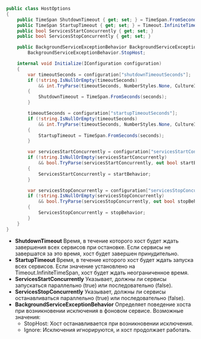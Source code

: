 ```cs
public class HostOptions
{
    public TimeSpan ShutdownTimeout { get; set; } = TimeSpan.FromSeconds(30);
    public TimeSpan StartupTimeout { get; set; } = Timeout.InfiniteTimeSpan;
    public bool ServicesStartConcurrently { get; set; }
    public bool ServicesStopConcurrently { get; set; }

    public BackgroundServiceExceptionBehavior BackgroundServiceExceptionBehavior { get; set; } =
        BackgroundServiceExceptionBehavior.StopHost;

    internal void Initialize(IConfiguration configuration)
    {
        var timeoutSeconds = configuration["shutdownTimeoutSeconds"];
        if (!string.IsNullOrEmpty(timeoutSeconds)
            && int.TryParse(timeoutSeconds, NumberStyles.None, CultureInfo.InvariantCulture, out var seconds))
        {
            ShutdownTimeout = TimeSpan.FromSeconds(seconds);
        }

        timeoutSeconds = configuration["startupTimeoutSeconds"];
        if (!string.IsNullOrEmpty(timeoutSeconds)
            && int.TryParse(timeoutSeconds, NumberStyles.None, CultureInfo.InvariantCulture, out seconds))
        {
            StartupTimeout = TimeSpan.FromSeconds(seconds);
        }

        var servicesStartConcurrently = configuration["servicesStartConcurrently"];
        if (!string.IsNullOrEmpty(servicesStartConcurrently)
            && bool.TryParse(servicesStartConcurrently, out bool startBehavior))
        {
            ServicesStartConcurrently = startBehavior;
        }

        var servicesStopConcurrently = configuration["servicesStopConcurrently"];
        if (!string.IsNullOrEmpty(servicesStopConcurrently)
            && bool.TryParse(servicesStopConcurrently, out bool stopBehavior))
        {
            ServicesStopConcurrently = stopBehavior;
        }
    }
}
```

- **ShutdownTimeout** Время, в течение которого хост будет ждать завершения всех сервисов при остановке. Если сервисы не завершатся за это время, хост будет завершен принудительно.
- **StartupTimeout** Время, в течение которого хост будет ждать запуска всех сервисов. Если значение установлено на Timeout.InfiniteTimeSpan, хост будет ждать неограниченное время.
- **ServicesStartConcurrently** Указывает, должны ли сервисы запускаться параллельно (true) или последовательно (false).
- **ServicesStopConcurrently** Указывает, должны ли сервисы останавливаться параллельно (true) или последовательно (false).
- **BackgroundServiceExceptionBehavior** Определяет поведение хоста при возникновении исключения в фоновом сервисе. Возможные значения:
    - StopHost: Хост останавливается при возникновении исключения.  
    - Ignore: Исключения игнорируются, и хост продолжает работать.  

